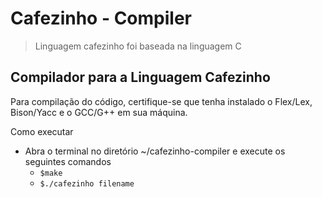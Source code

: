 # Cafezinho - Compiler
> Linguagem cafezinho foi baseada na linguagem C

## Compilador para a Linguagem Cafezinho

Para compilação do código, certifique-se que tenha instalado o Flex/Lex, Bison/Yacc e o GCC/G++ em sua máquina.

Como executar
- Abra o terminal no diretório ~/cafezinho-compiler e execute os seguintes comandos
  - `$make`
  - `$./cafezinho filename`

